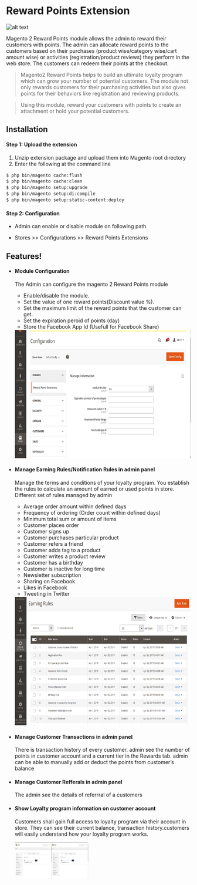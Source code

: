 # Reward Points Extension
![alt text](http://www.cardexpert.in/wp-content/uploads/2015/07/credit_card_reward_points-cashback.png)

Magento 2 Reward Points module allows the admin to reward their customers with points. The admin can allocate reward points to the customers based on their purchases (product wise/category wise/cart amount wise) or activities (registration/product reviews) they perform in the web store. The customers can redeem their points at the checkout.


> Magento2 Reward Points helps to build an ultimate loyalty program which can grow your number of potential customers. The module not only rewards customers for their purchasing activities but also gives points for their behaviors like registration and reviewing products.

> Using this module, reward your customers with points to create an attachment or hold your potential customers.


## Installation
#### Step 1: Upload the extension

1) Unzip extension package and upload them into Magento root directory
2) Enter the following at the command line

```sh
$ php bin/magento cache:flush
$ php bin/magento cache:clean
$ php bin/magento setup:upgrade
$ php bin/magento setup:di:compile
$ php bin/magento setup:static-content:deploy

```
#### Step 2: Configuration

 - Admin can enable or disable module on following path
 
 - Stores >> Configurations >> Reward Points Extensions

## Features!

- #### Module Configuration

  The Admin can configure the magento 2 Reward Points module 
  * Enable/disable the module.
  * Set the value of one reward points(Discount value %).
  * Set the maximum limit of the reward points that the customer can get.
  * Set the expiration peroid of points (day)
  * Store the Facebook App Id (Usefull for Facebook Share)
  
   <img src="https://github.com/nishadjadhav/Reward_img/blob/master/configurations.png" height="350" width="700">
 
 - #### Manage Earning Rules/Notification Rules in admin panel
   Manage the terms and conditions of your loyalty program. You establish the rules to calculate an amount of earned or used points in store.
   Different set of rules managed by admin
    * Average order amount within defined days
    * Frequency of ordering (Order count within defined days)
    * Minimum total sum or amount of items
    * Customer places order
    * Customer signs up
    * Customer purchases particular product
    * Customer refers a friend
    * Customer adds tag to a product
    * Customer writes a product review
    * Customer has a birthday
    * Customer is inactive for long time
    * Newsletter subscription
    * Sharing on Facebook
    * Likes in Facebook
    * Tweeting in Twitter

   <img src="https://github.com/nishadjadhav/Reward_img/blob/master/admin_rule.png" height="350" width="700">

  - #### Manage Customer Transactions in admin panel
     There is transaction history of every customer. admin see the number of points in customer account and a current tier in the Rewards tab. admin can be able to manually add or deduct the points from customer’s balance
     
 - #### Manage Customer Refferals in admin panel
     The admin see the details of referrral of a customers
     
 - #### Show Loyalty program information on customer account
   Customers shall gain full access to loyalty program via their account in store. They can see their current balance, transaction history.customers will easily understand how your loyalty program works.

   <img src="https://github.com/nishadjadhav/Reward_img/blob/master/customer_pt.png" height="100" width="100"><img src="https://github.com/nishadjadhav/Reward_img/blob/master/customer_pt.png" height="100" width="100">

     
